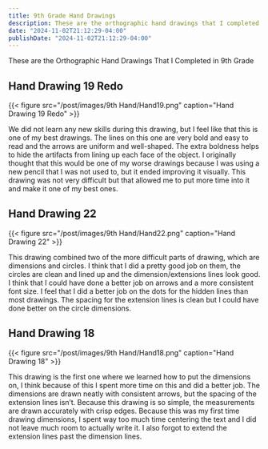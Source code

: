 ```yaml
---
title: 9th Grade Hand Drawings
description: These are the orthographic hand drawings that I completed in 9th grade
date: "2024-11-02T21:12:29-04:00"
publishDate: "2024-11-02T21:12:29-04:00"
---
```

These are the Orthographic Hand Drawings That I Completed in 9th Grade

<!--more-->

## Hand Drawing 19 Redo

{{< figure src="/post/images/9th Hand/Hand19.png" caption="Hand Drawing 19 Redo" >}}

We did not learn any new skills during this drawing, but I feel like that this is one of my best drawings. The lines on this one are very bold and easy to read and the arrows are uniform and well-shaped. The extra boldness helps to hide the artifacts from lining up each face of the object. I originally thought that this would be one of my worse drawings because I was using a new pencil that I was not used to, but it ended improving it visually. This drawing was not very difficult but that allowed me to put more time into it and make it one of my best ones.

## Hand Drawing 22

{{< figure src="/post/images/9th Hand/Hand22.png" caption="Hand Drawing 22" >}}

This drawing combined two of the more difficult parts of drawing, which are dimensions and circles. I think that I did a pretty good job on them, the circles are clean and lined up and the dimension/extensions lines look good. I think that I could have done a better job on arrows and a more consistent font size. I feel that I did a better job on the dots for the hidden lines than most drawings. The spacing for the extension lines is clean but I could have done better on the circle dimensions.

## Hand Drawing 18

{{< figure src="/post/images/9th Hand/Hand18.png" caption="Hand Drawing 18" >}}

This drawing is the first one where we learned how to put the dimensions on, I think because of this I spent more time on this and did a better job. The dimensions are drawn neatly with consistent arrows, but the spacing of the extension lines isn’t. Because this drawing is so simple, the measurements are drawn accurately with crisp edges. Because this was my first time drawing dimensions, I spent way too much time centering the text and I did not leave much room to actually write it. I also forgot to extend the extension lines past the dimension lines. 
